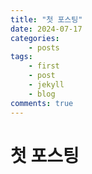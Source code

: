 ```yaml
---
title: "첫 포스팅"
date: 2024-07-17
categories:
    - posts
tags: 
    - first
    - post
    - jekyll
    - blog
comments: true
---
```


# 첫 포스팅
